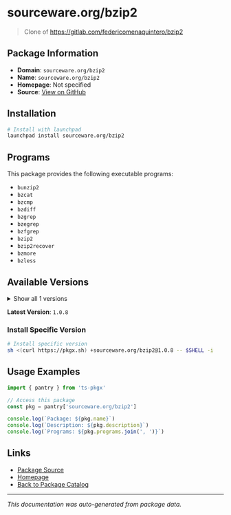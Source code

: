 # sourceware.org/bzip2

> Clone of https://gitlab.com/federicomenaquintero/bzip2

## Package Information

- **Domain**: `sourceware.org/bzip2`
- **Name**: `sourceware.org/bzip2`
- **Homepage**: Not specified
- **Source**: [View on GitHub](https://github.com/pkgxdev/pantry/tree/main/projects/sourceware.org/bzip2/package.yml)

## Installation

```bash
# Install with launchpad
launchpad install sourceware.org/bzip2
```

## Programs

This package provides the following executable programs:

- `bunzip2`
- `bzcat`
- `bzcmp`
- `bzdiff`
- `bzgrep`
- `bzegrep`
- `bzfgrep`
- `bzip2`
- `bzip2recover`
- `bzmore`
- `bzless`

## Available Versions

<details>
<summary>Show all 1 versions</summary>

- `1.0.8`

</details>

**Latest Version**: `1.0.8`

### Install Specific Version

```bash
# Install specific version
sh <(curl https://pkgx.sh) +sourceware.org/bzip2@1.0.8 -- $SHELL -i
```

## Usage Examples

```typescript
import { pantry } from 'ts-pkgx'

// Access this package
const pkg = pantry['sourceware.org/bzip2']

console.log(`Package: ${pkg.name}`)
console.log(`Description: ${pkg.description}`)
console.log(`Programs: ${pkg.programs.join(', ')}`)
```

## Links

- [Package Source](https://github.com/pkgxdev/pantry/tree/main/projects/sourceware.org/bzip2/package.yml)
- [Homepage](#)
- [Back to Package Catalog](../../../package-catalog.md)

---

*This documentation was auto-generated from package data.*

